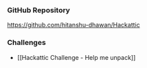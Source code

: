 
### GitHub Repository
https://github.com/hitanshu-dhawan/Hackattic

### Challenges

- [[Hackattic Challenge - Help me unpack]]
